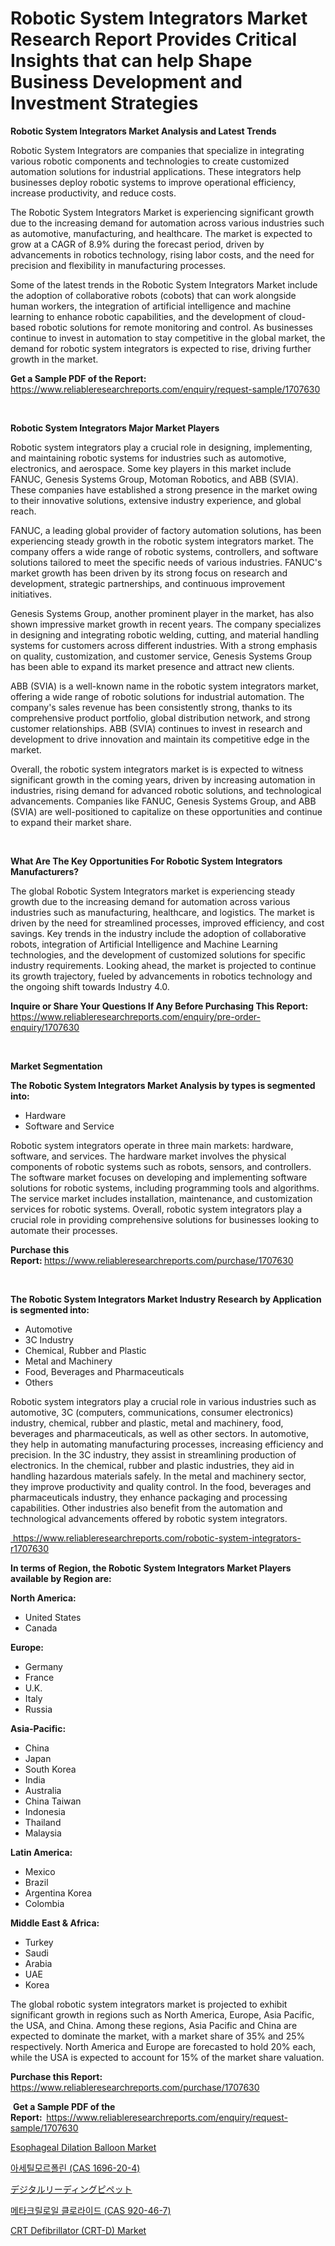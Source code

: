 <p><h1>Robotic System Integrators Market Research Report Provides Critical Insights that can help Shape Business Development and Investment Strategies</h1></p><p><strong>Robotic System Integrators Market Analysis and Latest Trends</strong></p>
<p><p>Robotic System Integrators are companies that specialize in integrating various robotic components and technologies to create customized automation solutions for industrial applications. These integrators help businesses deploy robotic systems to improve operational efficiency, increase productivity, and reduce costs.</p><p>The Robotic System Integrators Market is experiencing significant growth due to the increasing demand for automation across various industries such as automotive, manufacturing, and healthcare. The market is expected to grow at a CAGR of 8.9% during the forecast period, driven by advancements in robotics technology, rising labor costs, and the need for precision and flexibility in manufacturing processes.</p><p>Some of the latest trends in the Robotic System Integrators Market include the adoption of collaborative robots (cobots) that can work alongside human workers, the integration of artificial intelligence and machine learning to enhance robotic capabilities, and the development of cloud-based robotic solutions for remote monitoring and control. As businesses continue to invest in automation to stay competitive in the global market, the demand for robotic system integrators is expected to rise, driving further growth in the market.</p></p>
<p><strong>Get a Sample PDF of the Report:&nbsp;</strong> <a href="https://www.reliableresearchreports.com/enquiry/request-sample/1707630">https://www.reliableresearchreports.com/enquiry/request-sample/1707630</a></p>
<p>&nbsp;</p>
<p><strong>Robotic System Integrators Major Market Players</strong></p>
<p><p>Robotic system integrators play a crucial role in designing, implementing, and maintaining robotic systems for industries such as automotive, electronics, and aerospace. Some key players in this market include FANUC, Genesis Systems Group, Motoman Robotics, and ABB (SVIA). These companies have established a strong presence in the market owing to their innovative solutions, extensive industry experience, and global reach.</p><p>FANUC, a leading global provider of factory automation solutions, has been experiencing steady growth in the robotic system integrators market. The company offers a wide range of robotic systems, controllers, and software solutions tailored to meet the specific needs of various industries. FANUC's market growth has been driven by its strong focus on research and development, strategic partnerships, and continuous improvement initiatives.</p><p>Genesis Systems Group, another prominent player in the market, has also shown impressive market growth in recent years. The company specializes in designing and integrating robotic welding, cutting, and material handling systems for customers across different industries. With a strong emphasis on quality, customization, and customer service, Genesis Systems Group has been able to expand its market presence and attract new clients.</p><p>ABB (SVIA) is a well-known name in the robotic system integrators market, offering a wide range of robotic solutions for industrial automation. The company's sales revenue has been consistently strong, thanks to its comprehensive product portfolio, global distribution network, and strong customer relationships. ABB (SVIA) continues to invest in research and development to drive innovation and maintain its competitive edge in the market.</p><p>Overall, the robotic system integrators market is is expected to witness significant growth in the coming years, driven by increasing automation in industries, rising demand for advanced robotic solutions, and technological advancements. Companies like FANUC, Genesis Systems Group, and ABB (SVIA) are well-positioned to capitalize on these opportunities and continue to expand their market share.</p></p>
<p>&nbsp;</p>
<p><strong>What Are The Key Opportunities For Robotic System Integrators Manufacturers?</strong></p>
<p><p>The global Robotic System Integrators market is experiencing steady growth due to the increasing demand for automation across various industries such as manufacturing, healthcare, and logistics. The market is driven by the need for streamlined processes, improved efficiency, and cost savings. Key trends in the industry include the adoption of collaborative robots, integration of Artificial Intelligence and Machine Learning technologies, and the development of customized solutions for specific industry requirements. Looking ahead, the market is projected to continue its growth trajectory, fueled by advancements in robotics technology and the ongoing shift towards Industry 4.0.</p></p>
<p><strong>Inquire or Share Your Questions If Any Before Purchasing This Report:</strong> <a href="https://www.reliableresearchreports.com/enquiry/pre-order-enquiry/1707630">https://www.reliableresearchreports.com/enquiry/pre-order-enquiry/1707630</a></p>
<p>&nbsp;</p>
<p><strong>Market Segmentation</strong></p>
<p><strong>The Robotic System Integrators Market Analysis by types is segmented into:</strong></p>
<p><ul><li>Hardware</li><li>Software and Service</li></ul></p>
<p><p>Robotic system integrators operate in three main markets: hardware, software, and services. The hardware market involves the physical components of robotic systems such as robots, sensors, and controllers. The software market focuses on developing and implementing software solutions for robotic systems, including programming tools and algorithms. The service market includes installation, maintenance, and customization services for robotic systems. Overall, robotic system integrators play a crucial role in providing comprehensive solutions for businesses looking to automate their processes.</p></p>
<p><strong>Purchase this Report:&nbsp;</strong><a href="https://www.reliableresearchreports.com/purchase/1707630">https://www.reliableresearchreports.com/purchase/1707630</a></p>
<p>&nbsp;</p>
<p><strong>The Robotic System Integrators Market Industry Research by Application is segmented into:</strong></p>
<p><ul><li>Automotive</li><li>3C Industry</li><li>Chemical, Rubber and Plastic</li><li>Metal and Machinery</li><li>Food, Beverages and Pharmaceuticals</li><li>Others</li></ul></p>
<p><p>Robotic system integrators play a crucial role in various industries such as automotive, 3C (computers, communications, consumer electronics) industry, chemical, rubber and plastic, metal and machinery, food, beverages and pharmaceuticals, as well as other sectors. In automotive, they help in automating manufacturing processes, increasing efficiency and precision. In the 3C industry, they assist in streamlining production of electronics. In the chemical, rubber and plastic industries, they aid in handling hazardous materials safely. In the metal and machinery sector, they improve productivity and quality control. In the food, beverages and pharmaceuticals industry, they enhance packaging and processing capabilities. Other industries also benefit from the automation and technological advancements offered by robotic system integrators.</p></p>
<p><a href="https://www.reliableresearchreports.com/robotic-system-integrators-r1707630">&nbsp;https://www.reliableresearchreports.com/robotic-system-integrators-r1707630</a></p>
<p><strong>In terms of Region, the Robotic System Integrators Market Players available by Region are:</strong></p>
<p>
    <p> <strong> North America: </strong>
        <ul>
            <li>United States</li>
            <li>Canada</li>
        </ul>
        </p> 
    <p> <strong> Europe: </strong>
        <ul>
            <li>Germany</li>
            <li>France</li>
            <li>U.K.</li>
            <li>Italy</li>
            <li>Russia</li>
        </ul>
        </p> 
    <p> <strong> Asia-Pacific: </strong>
        <ul>
            <li>China</li>
            <li>Japan</li>
            <li>South Korea</li>
            <li>India</li>
            <li>Australia</li>
            <li>China Taiwan</li>
            <li>Indonesia</li>
            <li>Thailand</li>
            <li>Malaysia</li>
        </ul>
        </p> 
    <p> <strong> Latin America: </strong>
        <ul>
            <li>Mexico</li>
            <li>Brazil</li>
            <li>Argentina Korea</li>
            <li>Colombia</li>
        </ul>
        </p> 
    <p> <strong> Middle East & Africa: </strong>
        <ul>
            <li>Turkey</li>
            <li>Saudi</li>
            <li>Arabia</li>
            <li>UAE</li>
            <li>Korea</li>
        </ul>
    </p>
    </p>
<p><p>The global robotic system integrators market is projected to exhibit significant growth in regions such as North America, Europe, Asia Pacific, the USA, and China. Among these regions, Asia Pacific and China are expected to dominate the market, with a market share of 35% and 25% respectively. North America and Europe are forecasted to hold 20% each, while the USA is expected to account for 15% of the market share valuation.</p></p>
<p><strong>Purchase this Report: </strong><a href="https://www.reliableresearchreports.com/purchase/1707630">https://www.reliableresearchreports.com/purchase/1707630</a></p>
<p>&nbsp;<strong>Get a Sample PDF of the Report:&nbsp;&nbsp;</strong><a href="https://www.reliableresearchreports.com/enquiry/request-sample/1707630">https://www.reliableresearchreports.com/enquiry/request-sample/1707630</a></p>
<p><strong></strong></p>
<p><p><a href="https://github.com/JuliaFadel1922/Market-Research-Report-List-1/blob/main/esophageal-dilation-balloon-market.md">Esophageal Dilation Balloon Market</a></p><p><a href="https://github.com/naiemislamrayan2/Market-Research-Report-List-1/blob/main/124249296869.md">아세틸모르폴린 (CAS 1696-20-4)</a></p><p><a href="https://github.com/mares423/Market-Research-Report-List-1/blob/main/9916910103404.md">デジタルリーディングピペット</a></p><p><a href="https://github.com/RickyMetzDVM/Market-Research-Report-List-1/blob/main/595680796868.md">메타크릴로일 클로라이드 (CAS 920-46-7)</a></p><p><a href="https://github.com/lbird53714/Market-Research-Report-List-4/blob/main/crt-defibrillator-crt-d-market.md">CRT Defibrillator (CRT-D) Market</a></p></p>